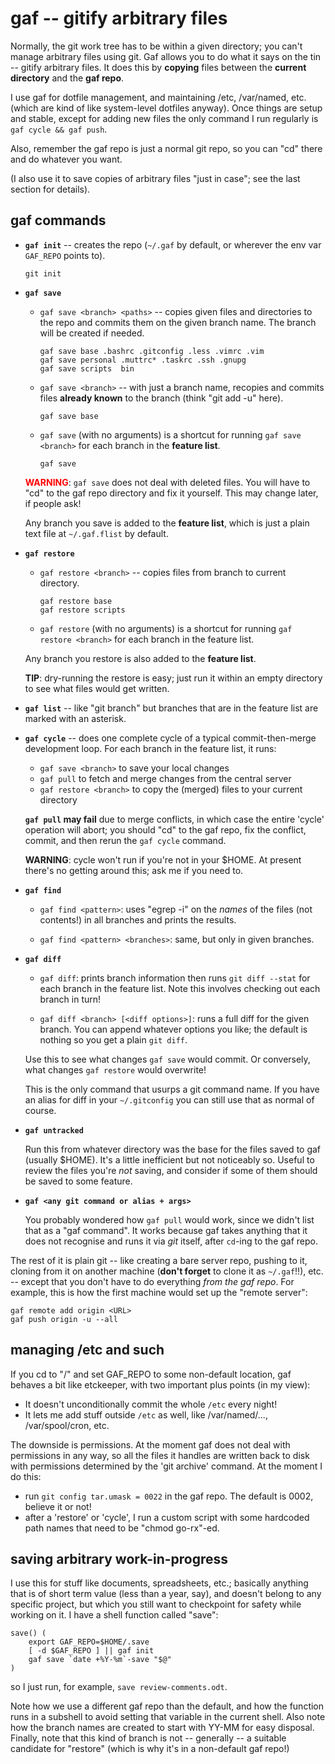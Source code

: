 # gaf -- gitify arbitrary files

Normally, the git work tree has to be within a given directory; you can't
manage arbitrary files using git.  Gaf allows you to do what it says on the
tin -- gitify arbitrary files.  It does this by **copying** files between the
**current directory** and the **gaf repo**.

I use gaf for dotfile management, and maintaining /etc, /var/named, etc.
(which are kind of like system-level dotfiles anyway).  Once things are setup
and stable, except for adding new files the only command I run regularly is
`gaf cycle && gaf push`.

Also, remember the gaf repo is just a normal git repo, so you can "cd" there
and do whatever you want.

(I also use it to save copies of arbitrary files "just in case"; see the last
section for details).

## gaf commands

*   **`gaf init`** -- creates the repo (`~/.gaf` by default, or wherever the
    env var `GAF_REPO` points to).

        git init

*   **`gaf save`**

    *   `gaf save <branch> <paths>` -- copies given files and directories to
        the repo and commits them on the given branch name.  The branch will
        be created if needed.

            gaf save base .bashrc .gitconfig .less .vimrc .vim
            gaf save personal .muttrc* .taskrc .ssh .gnupg
            gaf save scripts  bin

    *   `gaf save <branch>` -- with just a branch name, recopies and
        commits files **already known** to the branch (think "git add -u"
        here).

            gaf save base

    *   `gaf save` (with no arguments) is a shortcut for running `gaf save
        <branch>` for each branch in the **feature list**.

            gaf save

    <font color="red">**WARNING**</font>: `gaf save` does not deal with
    deleted files.  You will have to "cd" to the gaf repo directory and fix it
    yourself.  This may change later, if people ask!

    Any branch you save is added to the **feature list**, which is just a
    plain text file at `~/.gaf.flist` by default.

*   **`gaf restore`**

    *   `gaf restore <branch>` -- copies files from branch to current
        directory.

            gaf restore base
            gaf restore scripts

    *   `gaf restore` (with no arguments) is a shortcut for running `gaf
        restore <branch>` for each branch in the feature list.

    Any branch you restore is also added to the **feature list**.

    **TIP**: dry-running the restore is easy; just run it within an empty
    directory to see what files would get written.

*   **`gaf list`** -- like "git branch" but branches that are in the feature
    list are marked with an asterisk.

*   **`gaf cycle`** -- does one complete cycle of a typical commit-then-merge
    development loop.  For each branch in the feature list, it runs:

    *   `gaf save <branch>` to save your local changes
    *   `gaf pull` to fetch and merge changes from the central server
    *   `gaf restore <branch>` to copy the (merged) files to your current
        directory

    **`gaf pull` may fail** due to merge conflicts, in which case the entire
    'cycle' operation will abort; you should "cd" to the gaf repo, fix the
    conflict, commit, and then rerun the `gaf cycle` command.

    **WARNING**: cycle won't run if you're not in your $HOME.  At present
    there's no getting around this; ask me if you need to.

*   **`gaf find`**

    *   `gaf find <pattern>`: uses "egrep -i" on the *names* of the files
        (not contents!) in all branches and prints the results.

    *   `gaf find <pattern> <branches>`: same, but only in given branches.

*   **`gaf diff`**

    *   `gaf diff`: prints branch information then runs `git diff --stat`
        for each branch in the feature list.  Note this involves checking out
        each branch in turn!

    *   `gaf diff <branch> [<diff options>]`: runs a full diff for the
        given branch.  You can append whatever options you like; the default
        is nothing so you get a plain `git diff`.

    Use this to see what changes `gaf save` would commit.  Or conversely, what
    changes `gaf restore` would overwrite!

    This is the only command that usurps a git command name.  If you have an
    alias for diff in your `~/.gitconfig` you can still use that as normal of
    course.

*   **`gaf untracked`**

    Run this from whatever directory was the base for the files saved to gaf
    (usually $HOME).  It's a little inefficient but not noticeably so.  Useful
    to review the files you're *not* saving, and consider if some of them
    should be saved to some feature.

*   **`gaf <any git command or alias + args>`** 

    You probably wondered how `gaf pull` would work, since we didn't list that
    as a "gaf command".  It works because gaf takes anything that it does not
    recognise and runs it via *git* itself, after `cd`-ing to the gaf repo.

The rest of it is plain git -- like creating a bare server repo, pushing to
it, cloning from it on another machine (**don't forget** to clone it as
`~/.gaf`!!), etc. -- except that you don't have to do everything *from the gaf
repo*.  For example, this is how the first machine would set up the "remote
server":

    gaf remote add origin <URL>
    gaf push origin -u --all

## managing /etc and such

If you cd to "/" and set GAF\_REPO to some non-default location, gaf behaves a
bit like etckeeper, with two important plus points (in my view):

*   It doesn't unconditionally commit the whole `/etc` every night!
*   It lets me add stuff outside `/etc` as well, like /var/named/...,
    /var/spool/cron, etc.

The downside is permissions.  At the moment gaf does not deal with permissions
in any way, so all the files it handles are written back to disk with
permissions determined by the 'git archive' command.  At the moment I do this:

*   run `git config tar.umask = 0022` in the gaf repo.  The default is 0002,
    believe it or not!
*   after a 'restore' or 'cycle', I run a custom script with some hardcoded
    path names that need to be "chmod go-rx"-ed.

## saving arbitrary work-in-progress

I use this for stuff like documents, spreadsheets, etc.; basically anything
that is of short term value (less than a year, say), and doesn't belong to any
specific project, but which you still want to checkpoint for safety while
working on it.  I have a shell function called "save":

    save() (
        export GAF_REPO=$HOME/.save
        [ -d $GAF_REPO ] || gaf init
        gaf save `date +%Y-%m`-save "$@"
    )

so I just run, for example, `save review-comments.odt`.

Note how we use a different gaf repo than the default, and how the function
runs in a subshell to avoid setting that variable in the current shell.  Also
note how the branch names are created to start with YY-MM for easy disposal.
Finally, note that this kind of branch is not -- generally -- a suitable
candidate for "restore" (which is why it's in a non-default gaf repo!)
